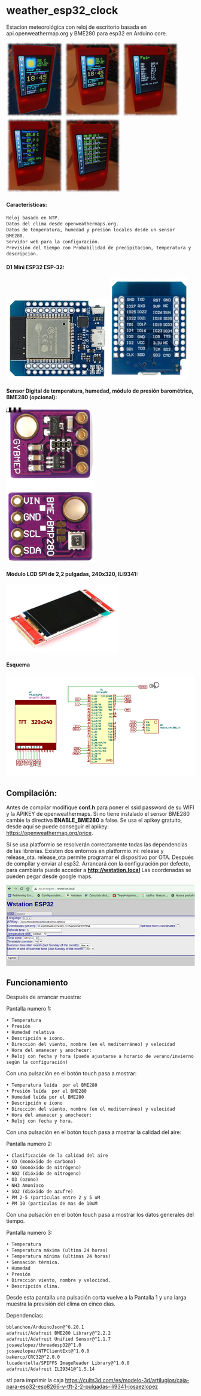 # weather_esp32_clock  

Estacion meteorológica con reloj de escritorio basada en api.openweathermap.org y BME280 para esp32 en Arduino core.

![Alt text](images/en_screen1.png)
![Alt text](images/es_screen1.png)
![Alt text](images/en_air_quality.png)
![Alt text](images/en_screen2.png)
![Alt text](images/es_forecast_screen.png)


#### Características:

	Reloj basado en NTP.  
	Datos del clima desde openweathermaps.org.  
	Datos de temperatura, humedad y presión locales desde un sensor BME280.  
	Servidor web para la configuración.
	Previsión del tiempo con Probabilidad de precipitacion, temperatura y descripción.  

#### D1 Mini ESP32 ESP-32:

![Alt text](images/wemo_d1_mini_A.png) ![Alt text](images/wemo_d1_mini_B.png)

#### Sensor Digital de temperatura, humedad, módulo de presión barométrica, 	BME280 (opcional):

![Alt text](/images/bme280.png)

#### Módulo LCD SPI de 2,2 pulgadas, 240x320, ILI9341:

![Alt text](/images/TFT_2_2_ILI9341.png)

#### Esquema

![Alt text](/images/schematic.png)

## Compilación:

Antes de compilar modifique **conf.h** para poner el ssid password de su WIFI y la APIKEY de openweathermaps.
Si no tiene instalado el sensor BME280 cambie la directiva **ENABLE_BME280** a false. 
Se usa el apikey gratuito, desde aquí se puede conseguir el apikey: https://openweathermap.org/price.
  
Si se usa platformio se resolverán correctamente todas las dependencias de las librerías.
Existen dos entornos en platformio.ini: release y release_ota. release_ota permite programar el dispositivo por OTA.
Después de compilar y enviar al esp32. Arrancará con la configuración por defecto, para cambiarla puede acceder a **http://wstation.local** 
Las coordenadas se pueden pegar desde google maps.

![Alt text](/images/web.png)


## Funcionamiento
Después de arrancar muestra:

Pantalla numero 1:

    • Temperatura
    • Presión
    • Humedad relativa
    • Descripción e icono.
    • Dirección del viento, nombre (en el mediterráneo) y velocidad
    • Hora del amanecer y anochecer:
    • Reloj con fecha y hora (puede ajustarse a horario de verano/invierno según la configuración)

Con una pulsación en el botón touch pasa a mostrar:

    • Temperatura leída  por el BME280
    • Presión leída  por el BME280
    • Humedad leída por el BME280
    • Descripción e icono
    • Dirección del viento, nombre (en el mediterráneo) y velocidad
    • Hora del amanecer y anochecer:
    • Reloj con fecha y hora.

Con una pulsación en el botón touch pasa a mostrar la calidad del aire:

Pantalla numero 2:

    • Clasificación de la calidad del aire
    • CO (monóxido de carbono)
    • NO (monóxido de nitrógeno)
    • NO2 (dióxido de nitrogeno)
    • O3 (ozono)
    • NH3 Amoniaco
    • SO2 (dióxido de azufre)
    • PM 2-5 (partículas entre 2 y 5 uM
    • PM 10 (partículas de mas de 10uM

Con una pulsación en el botón touch pasa a mostrar los datos generales del tiempo.

Pantalla numero 3:

    • Temperatura
    • Temperatura máxima (ultima 24 horas)
    • Temperatura mínima (ultimas 24 horas)
    • Sensación térmica.
    • Humedad
    • Presión
    • Dirección viento, nombre y velocidad.
    • Descripción clima.

Desde esta pantalla una pulsación corta vuelve a la Pantalla 1 y una larga muestra la previsión del clima en cinco dias.

Dependencias:

	bblanchon/ArduinoJson@^6.20.1
	adafruit/Adafruit BME280 Library@^2.2.2
	adafruit/Adafruit Unified Sensor@^1.1.7
	josaezlopez/threadesp32@^1.0
	josaezlopez/NTPClientExt@^1.0.0
	bakercp/CRC32@^2.0.0
	lucadentella/SPIFFS ImageReader Library@^1.0.0
	adafruit/Adafruit ILI9341@^1.5.14

stl para imprimir la caja
https://cults3d.com/es/modelo-3d/artilugios/caja-para-esp32-esp8266-y-tft-2-2-pulgadas-ili9341-josaezlopez
